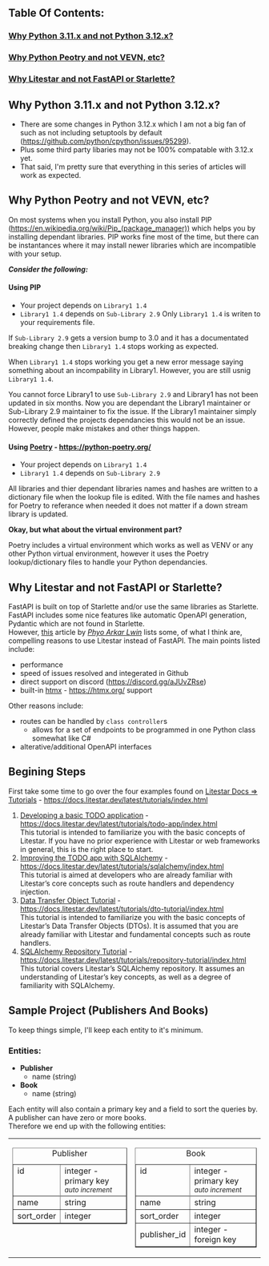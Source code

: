 **Table Of Contents:**
--------------------------------------------------------------------------------------
### [Why Python 3.11.x and not Python 3.12.x?](Why-Python-3.11.x-and-not-Python-3.12.x?)
### [Why Python Peotry and not VEVN, etc?](Why-Python-Peotry-and-not-VEVN?)
### [Why Litestar and not FastAPI or Starlette?](Why-Litestar-and-not-FastAPI-or-Starlette?)

<a id="Why-Python-3.11.x-and-not-Python-3.12.x?"></a>
## Why Python 3.11.x and not Python 3.12.x?
- There are some changes in Python 3.12.x which I am not a big fan of such as not including setuptools by default (https://github.com/python/cpython/issues/95299).
- Plus some third party libaries may not be 100% compatable with 3.12.x yet.
- That said, I'm pretty sure that everything in this series of articles will work as expected.

<a id="Why-Python-Peotry-and-not-VEVN?"></a>
## Why Python Peotry and not VEVN, etc? ##
On most systems when you install Python, you also install PIP (https://en.wikipedia.org/wiki/Pip_(package_manager)) which helps you by installing dependant libraries.
PIP works fine most of the time, but there can be instantances where it may install newer libraries which are incompatible with your setup.

***Consider the following:***
#### **Using PIP**
- Your project depends on `Library1 1.4`
- `Library1 1.4` depends on `Sub-Library 2.9`
Only `Library1 1.4` is writen to your requirements file.

If `Sub-Library 2.9` gets a version bump to 3.0 and it has a documentated breaking change then `Library1 1.4` stops working as expected.

When `Library1 1.4` stops working you get a new error message saying something about an incompability in Library1.
However, you are still usnig `Library1 1.4`.

You cannot force Library1 to use `Sub-Library 2.9` and Library1 has not been updated in six months. Now you are dependant the Library1 maintainer or Sub-Library 2.9 maintainer to fix the issue. If the Library1 maintainer simply correctly defined the projects dependancies this would not be an issue. However, people make mistakes and other things happen.

#### **Using [Poetry](https://python-poetry.org/) - https://python-poetry.org/**
- Your project depends on `Library1 1.4`
- `Library1 1.4` depends on `Sub-Library 2.9`

All libraries and thier dependant libraries names and hashes are written to a dictionary file when the lookup file is edited. With the file names and hashes for Poetry to referance when needed it does not matter if a down stream library is updated.

**Okay, but what about the virtual environment part?**

Poetry includes a virtual environment which works as well as VENV or any other Python virtual environment, however it uses the Poetry lookup/dictionary files to handle your Python dependancies.

<a id="Why-Litestar-and-not-FastAPI-or-Starlette?"></a>
## Why Litestar and not FastAPI or Starlette? ##
FastAPI is built on top of Starlette and/or use the same libraries as Starlette. 
FastAPI includes some nice features like automatic OpenAPI generation, Pydantic which are not found in Starlette.<br>
However, [this](https://medium.com/@v3ss0n/litestar-2-0-a-faster-proper-fastapi-alternative-is-launching-soon-cf543a0931f8) article by <cite>[Phyo Arkar Lwin](https://medium.com/@v3ss0n)</cite> lists some, of what I think are, compelling reasons to use Litestar instead of FastAPI. The main points listed include:
- performance
- speed of issues resolved and integerated in Github
- direct support on discord (https://discord.gg/aJUvZRse)
- built-in [htmx](https://htmx.org/) - https://htmx.org/ support

Other reasons include:
- routes can be handled by `class controller`s
  - allows for a set of endpoints to be programmed in one Python class somewhat like C#
- alterative/additional OpenAPI interfaces

## Begining Steps ##
First take some time to go over the four examples found on [Litestar Docs => Tutorials](https://docs.litestar.dev/latest/tutorials/index.html) - https://docs.litestar.dev/latest/tutorials/index.html

1. [Developing a basic TODO application](https://docs.litestar.dev/latest/tutorials/todo-app/index.html">) - https://docs.litestar.dev/latest/tutorials/todo-app/index.html<br>
This tutorial is intended to familiarize you with the basic concepts of Litestar. If you have no prior experience with Litestar or web frameworks in general, this is the right place to start.
2. [Improving the TODO app with SQLAlchemy](https://docs.litestar.dev/latest/tutorials/sqlalchemy/index.html) - https://docs.litestar.dev/latest/tutorials/sqlalchemy/index.html<br>This tutorial is aimed at developers who are already familiar with Litestar’s core concepts such as route handlers and dependency injection.
3. [Data Transfer Object Tutorial](https://docs.litestar.dev/latest/tutorials/dto-tutorial/index.html) - https://docs.litestar.dev/latest/tutorials/dto-tutorial/index.html<br>
This tutorial is intended to familiarize you with the basic concepts of Litestar’s Data Transfer Objects (DTOs). It is assumed that you are already familiar with Litestar and fundamental concepts such as route handlers.
4. [SQLAlchemy Repository Tutorial](https://docs.litestar.dev/latest/tutorials/repository-tutorial/index.html) - https://docs.litestar.dev/latest/tutorials/repository-tutorial/index.html<br>This tutorial covers Litestar’s SQLAlchemy repository. It assumes an understanding of Litestar’s key concepts, as well as a degree of familiarity with SQLAlchemy.


## Sample Project (Publishers And Books) ##
To keep things simple, I'll keep each entity to it's minimum.
### Entities: ###
  - **Publisher**
    - name (string)
  - **Book**
    - name (string)

Each entity will also contain a primary key and a field to sort the queries by.
A publisher can have zero or more books.<br>
Therefore we end up with the following entities:
<table>
    <tr valign="top">
        <td>
            <table border="1">
                <caption>Publisher</caption>
                <tr valign="top">
                    <td>id</td>
                    <td>integer - primary key<br><small><em>auto increment</em></small></td>
                <tr>
                <tr><td>name</td><td>string</td></tr>
                <tr><td>sort_order</td><td>integer</td></tr>
            </table>
        </td>
        <td>
            <table border="1">
                <caption>Book</caption>
                <tr valign="top">
                    <td>id</td>
                    <td>integer - primary key<br><small><em>auto increment</em></small></td>
                <tr>
                <tr><td>name</td><td>string</td></tr>
                <tr><td>sort_order</td><td>integer</td></tr>
                <tr><td>publisher_id</td><td>integer - foreign key</td></tr>
            </table>
        </td>
    </tr>
</table>